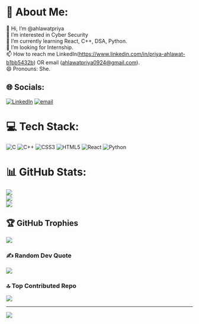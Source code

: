 # 💫 About Me:
👋 Hi, I’m @ahlawatpriya<br>👀 I’m interested in Cyber Security<br>🌱 I’m currently learning React, C++, DSA, Python.<br>💞️ I’m looking for Internship.<br>📫 How to reach me LinkedIn(https://www.linkedin.com/in/priya-ahlawat-b1bb5432b) OR email (ahlawatpriya0924@gmail.com).<br>😄 Pronouns: She.


## 🌐 Socials:
[![LinkedIn](https://img.shields.io/badge/LinkedIn-%230077B5.svg?logo=linkedin&logoColor=white)]([(https://www.linkedin.com/in/priya-ahlawat-b1bb5432b)]) [![email](https://img.shields.io/badge/Email-D14836?logo=gmail&logoColor=white)](mailto:ahlawatpriya0924@gmail.com) 

# 💻 Tech Stack:
![C](https://img.shields.io/badge/c-%2300599C.svg?style=for-the-badge&logo=c&logoColor=white) ![C++](https://img.shields.io/badge/c++-%2300599C.svg?style=for-the-badge&logo=c%2B%2B&logoColor=white) ![CSS3](https://img.shields.io/badge/css3-%231572B6.svg?style=for-the-badge&logo=css3&logoColor=white) ![HTML5](https://img.shields.io/badge/html5-%23E34F26.svg?style=for-the-badge&logo=html5&logoColor=white) ![React](https://img.shields.io/badge/react-%2320232a.svg?style=for-the-badge&logo=react&logoColor=%2361DAFB) ![Python](https://img.shields.io/badge/python-3670A0?style=for-the-badge&logo=python&logoColor=ffdd54)
# 📊 GitHub Stats:
![](https://github-readme-stats.vercel.app/api?username=ahlawatpriya&theme=dark&hide_border=false&include_all_commits=true&count_private=false)<br/>
![](https://nirzak-streak-stats.vercel.app/?user=ahlawatpriya&theme=dark&hide_border=false)<br/>
![](https://github-readme-stats.vercel.app/api/top-langs/?username=ahlawatpriya&theme=dark&hide_border=false&include_all_commits=true&count_private=false&layout=compact)

## 🏆 GitHub Trophies
![](https://github-profile-trophy.vercel.app/?username=ahlawatpriya&theme=radical&no-frame=false&no-bg=true&margin-w=4)

### ✍️ Random Dev Quote
![](https://quotes-github-readme.vercel.app/api?type=horizontal&theme=radical)

### 🔝 Top Contributed Repo
![](https://github-contributor-stats.vercel.app/api?username=ahlawatpriya&limit=5&theme=dark&combine_all_yearly_contributions=true)

---
[![](https://visitcount.itsvg.in/api?id=ahlawatpriya&icon=0&color=0)](https://visitcount.itsvg.in)

<!-- Proudly created with GPRM ( https://gprm.itsvg.in ) -->

